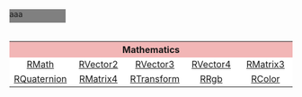 <div style="width: 100px; height: 24px; background-color: gray">
<div> aaa </div>
</div>
</br>
<table style="width:100%; text-align:center; background-color:#ab8080;" cellspacing="1">
<tr>
<th colspan="5" style="background-color:#f2b6b6;"> Mathematics
</th></tr>
<tr>
<td style="background-color:white; width:20%;"><a href="/IC_Python_API:RLPy_RMath" title="IC Python API:RLPy RMath"> RMath </a>
</td>
<td style="background-color:white; width:20%;"><a href="/IC_Python_API:RLPy_RVector2" title="IC Python API:RLPy RVector2"> RVector2 </a>
</td>
<td style="background-color:white; width:20%;"><a href="/IC_Python_API:RLPy_RVector3" title="IC Python API:RLPy RVector3"> RVector3 </a>
</td>
<td style="background-color:white; width:20%;"><a href="/IC_Python_API:RLPy_RVector4" title="IC Python API:RLPy RVector4"> RVector4 </a>
</td>
<td style="background-color:white; width:20%;"><a href="/IC_Python_API:RLPy_RMatrix3" title="IC Python API:RLPy RMatrix3"> RMatrix3 </a>
</td></tr>
<tr>
<td style="background-color:white; width:20%;"><a href="/IC_Python_API:RLPy_RQuaternion" title="IC Python API:RLPy RQuaternion"> RQuaternion </a>
</td>
<td style="background-color:white; width:20%;"><a href="/IC_Python_API:RLPy_RMatrix4" title="IC Python API:RLPy RMatrix4"> RMatrix4 </a>
</td>
<td style="background-color:white; width:20%;"><a href="/IC_Python_API:RLPy_RTransform" title="IC Python API:RLPy RTransform"> RTransform </a>
</td>
<td style="background-color:white; width:20%;"><a href="/IC_Python_API:RLPy_RRgb" title="IC Python API:RLPy RRgb"> RRgb </a>
</td>
<td style="background-color:white; width:20%;"><a href="/IC_Python_API:RLPy_RColor" title="IC Python API:RLPy RColor"> RColor </a>
</td></tr></table>